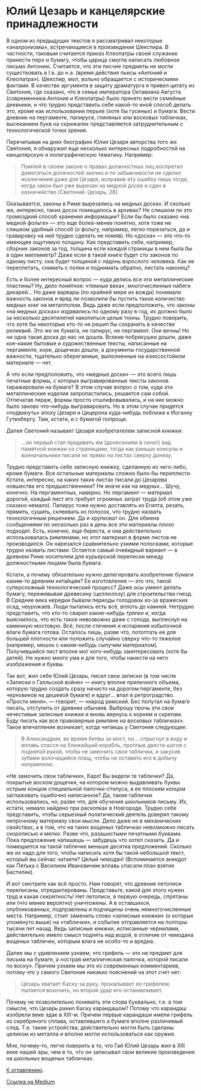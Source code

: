 # Юлий Цезарь и канцелярские принадлежности

В одном из предыдущих текстов я рассматривал некоторые «анахронизмы», встречающиеся в произведения Шекспира. В частности, таковым считается приказ Клеопатры своей служанке принести перо и бумагу, чтобы царица смогла написать любовное письмо Антонию. Считается, что эти писчие предметы не могли существовать в I в. до н.э. (время действия пьесы «Антоний и Клеопатра»). Шекспир, мол, вольно обращается с историческими фактами. В качестве аргумента в защиту драматурга я привел цитату из Светония, где сказано, что в семье императора Октавиана Августа (современника Антония и Клеопатры) было принято вести семейные дневники, и что трудно представить себе какой-то иной способ делать это, кроме как использование перьев (хотя бы гусиных) и бумаги. Вести дневник на пергаменте, папирусе, глиняных или восковых табличках, высеканием букв на скрижалях представляется затруднительным с технологической точки зрения.

Перечитывая на днях биографию Юлия Цезаря авторства того же Светония, я обнаружил еще несколько интересных подробностей на канцелярскую и полиграфическую тематику. Например:

> Помпей в своем законе о правах должностных лиц воспретил домогаться должностей заочно и по забывчивости не сделал исключения даже для Цезаря, исправив эту ошибку лишь тогда, когда закон был уже вырезан на медной доске и сдан в казначейство [Светоний. Цезарь, 28].

Оказывается, законы в Риме вырезались на медных досках. И сколько же, интересно, таких досок помещалось в архивах? Не слишком ли это громоздкий способ хранения информации? Если бы было сказано «на медной фольге» — это еще более-менее понятно, хотя тоже не слишком удобный способ (о фольгу, например, легко порезаться, да и гравировку на ней трудно сделать не помяв). Но «доска» — это что-то имеющее ощутимую толщину. Как представить себе, например, сборник законов за год, толщина если каждой страницы в нем была бы в один миллиметр? Даже если в такой книге будет сто законов по одному листу, она будет толщиной с ладонь взрослого человека. Как ее переплетать, снимать с полки и поднимать обратно, листать наконец?

Есть и более интересный вопрос — куда делись все эти металлические пластины? Ну, дело понятное: «темные века», многочисленные набеги дикарей… Но даже варвары (по крайней мере их вожди) понимали важность законов и вряд ли позволили бы пустить такое количество медных книг на металлолом. Ведь даже если предположить, что законы «на медных досках» издавались по одному разу в год, их должно было за несколько десятилетий накопиться целые тонны. Трудно поверить, что хотя бы некоторые кто-то не решил бы сохранить в качестве реликвий. Это же не бумага, не папирус, не пергамент. Они вечны! Но ни одна такая доска до нас не дошла. Всякие побрякушки дошли, даже кое-какие бытовые и художественные тексты, написанные на пергаменте, коре, дощечках дошли, а документы государственной важности, тщательно оберегаемые, выполненные на износостойком материале — нет.

А что если предположить, что «медные доски» — это всего лишь печатные формы, с которых выгравированные тексты законов тиражировали на бумаге? В этом случае вопрос о том, куда эти металлические изделия запропастились, решается сам собой. Отпечатав тираж, формы просто отшлифовывались, и на них можно было заново что-нибудь выгравировать. Но в этом случае придется «подвинуть» эпоху Цезаря и Цицерона куда-нибудь поближе к Иоганну Гутенбергу. Там, кстати, и с бумагой попроще.

Далее Светоний называет Цезаря изобретателем записной книжки:

> …он первый стал придавать им (донесениям в сенат) вид памятной книжки со страницами, тогда как раньше консулы и военачальники писали их прямо на листах сверху донизу.

Трудно представить себе записную книжку, сделанную из чего-либо, кроме бумаги. Все остальные материалы сложно было бы переплести. Кстати, интересно, на каких таких листах писали до Цезарева новшества его предшественники? Не иначе как на медных… Шучу, конечно. На пергаментных, наверно. Но пергамент — материал дорогой, каждый лист его требует огромных затрат труда (об этом уже сказано немало). Папирус тоже нужно доставлять из Египта, резать, прямить, сушить, склеивать из полосок, что трудно назвать технологичным решением. Да и хрупковат он. Для обмена сообщениями по несколько раз в день все эти материалы плохо подходят. Есть, конечно, еще береста, и она действительно использовалась римлянами, но этот материал в форме листов не производился. Он нарезался сравнительно узкими полосками, которые трудно назвать листами. Остается самый очевидный вариант — в древнем Риме носителем для курьерской переписки между должностными лицами была бумага.

Кстати, а почему обязательно нужно делегировать изобретение бумаги каким-то древним китайцам? Ее изготовление — это что, такой суперсложный технологический процесс? Даже осы умеют делать бумагу, пережевывая древесину (целлюлозу) для строительства гнезд. В Средние века нередки бывали периоды голодовок из-за вражеских осад, неурожаев. Люди пытались есть всё, вплоть до камней. Нетрудно представить, что кто-то сварил какие-нибудь тряпки и, когда выяснилось, что есть такое невозвожно даже с голода, выплеснул на каменную мостовую. Всё, после стечения и испарения избыточной влаги бумага готова. Осталось лишь, разве что, потоптать ее для большей плотности или положить случайно сверху что-то тяжелое (например, мешок с каким-нибудь сыпучим материалом). Получившийся лист вполне мог кого-нибудь заинтересовать (хотя бы детей). Не нужно много ума и для того, чтобы нанести на него изображения и буквы.

Так вот, жил себе Юлий Цезарь, писал свои записки (в том числе «Записки о Галльской войне» — книгу вполне приличного объема, которую трудно создать сразу начисто на дорогом пергаменте, без черновиков на дешевой бумаге) и вдруг… впал в ретроградство. «Прости меня», — говорит, — «народ римский. Бес попутал на бумаге писать, отступить от древних обычаев. Выброшу прочь эти свои нечестивые записные книжки и вновь вернусь к корням и скрепам. Буду писать как все правоверные римляне на восковых табличках». Такое впечатление возникает, когда читаешь у Светония следующее:

> В Александрии, во время битвы за мост, он… спрыгнул в воду и вплавь спасся на ближайший корабль, проплыв двести шагов с поднятой рукой, чтобы не замочить свои таблички, и закусив зубами волочащийся плащ, чтобы не оставить его в добычу неприятелю.

«Не замочить свои таблички», Карл! Вы видели те таблички? Да, покрытые воском дощечки, на котором можно выдавливать буквы острым концом специальной палочки-стилуса, а ее плоским концом заглаживать ошибочно написанное? Да, такие таблички использовались, но, разве что, для обучения школьников письму. Их, кстати, немало найдено при раскопках в Новгороде. Трудно себе представить, чтобы серьезный политический деятель доверял такому непрочному материалу свои мысли. Дело даже не в механических свойствах, а в том, что на таких вощеных табличках невозможно писать скорописью и мелко. Разве что, разашистыми печатными буквами. Пока предложение напишешь — забудешь что хотел сказать. Да и помещается на такой табличке меньше десятка предложений. Сколько же их надо для того, чтобы написать хотя бы такой небольшой текст, который вы сейчас читаете? Целый чемодан! (Вспоминается анекдот как Петька с Василием Ивановичем вплавь спасали план взятия Бастилии).

И вот смотрите как всё просто. Нам говорят, что древние летописи переписаны, отредактированы. Представьте, какой для этого нужен труд и какая секретность! Нет летописи, в первую очередь, спрятаны или (что менее вероятно) уничтожены. А в оставшихся, опубликованных, подправлены и подчищены очень немногочисленные места. Например, стоит заменить слово «записные книжки» (о которых упомянуто выше) на «таблички», и событие отправляется на полторы тысячи лет назад. Ведь записные книжки, исписанные чернилами, действительно имело смысл поднять над водой, в отличие от чемодана вощеных табличек, которым влага не особо-то и вредна.

Далее мы с удивлением узнаем, что грифель — это не предмет для письма на бумаге, а «острая металлическая палочка, которой писали по воску». Причем узнаем мы это из современных комментариев, потому что у самого Светония никаких пояснений на этот счет нет:

> Цезарь хватает Каску за руку, прокалывает ее грифелем, пытается вскочить, но второй удар его останавливает.

Почему не позволительно понимать эти слова буквально, т.е. в том смысле, что Цезарь ранил Каску карандашом? Потому что карандаш изобрели веке эдак в XIII-м. Причем первые карандаши имели грифель из серебряного сплава, оставлявшего а бумаге вполне различимый след. Т.е. такие устройства, действительно могли быть сделаны целиком из металла и вполне могли использоваться как оружие. 

Мне, почему-то, легче поверить в то, что Гай Юлий Цезарь жил в XIII веке нашей эры, чем в то, что он записывал свои великие произведения на школьных вощеных табличках.

[К оглавлению](/#toc).

[Ссылка на Medium](https://yababay.medium.com/%D1%8E%D0%BB%D0%B8%D0%B9-%D1%86%D0%B5%D0%B7%D0%B0%D1%80%D1%8C-%D0%B8-%D0%BA%D0%B0%D0%BD%D1%86%D0%B5%D0%BB%D1%8F%D1%80%D1%81%D0%BA%D0%B8%D0%B5-%D0%BF%D1%80%D0%B8%D0%BD%D0%B0%D0%B4%D0%BB%D0%B5%D0%B6%D0%BD%D0%BE%D1%81%D1%82%D0%B8-d4f2350d12b)
